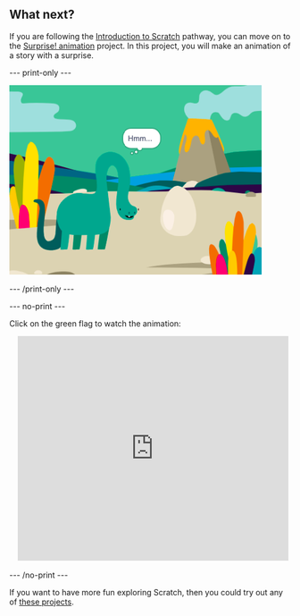 ## What next?

If you are following the [Introduction to Scratch](https://projects.raspberrypi.org/en/pathways/scratch-intro) pathway, you can move on to the [Surprise! animation](https://projects.raspberrypi.org/en/projects/surprise-animation) project. In this project, you will make an animation of a story with a surprise.

--- print-only ---

![A 'Surprise! animation' project.](images/surprise-story.png)

--- /print-only ---

--- no-print ---

Click on the green flag to watch the animation:

<div class="scratch-preview" style="margin-left: 15px;">
  <iframe allowtransparency="true" width="485" height="402" src="https://scratch.mit.edu/projects/embed/495932563/?autostart=false" frameborder="0"></iframe>
</div>

--- /no-print ---

If you want to have more fun exploring Scratch, then you could try out any of [these projects](https://projects.raspberrypi.org/en/projects?software%5B%5D=scratch&curriculum%5B%5D=%201).


